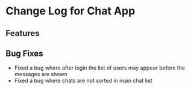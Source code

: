 # Change Log for Chat App

## Features

## Bug Fixes
- Fixed a bug where after login the list of users may appear before the messages are shown
- Fixed a bug where chats are not sorted in main chat list